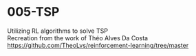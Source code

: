 # 005-TSP
Utilizing RL algorithms to solve TSP \
Recreation from the work of Théo Alves Da Costa \
https://github.com/TheoLvs/reinforcement-learning/tree/master
